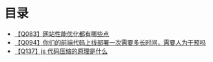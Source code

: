 # 目录
+ [【Q083】网站性能优化都有哪些点](84.html)
+ [【Q094】你们的前端代码上线部署一次需要多长时间，需要人为干预吗](95.html)
+ [【Q137】js 代码压缩的原理是什么](138.html)